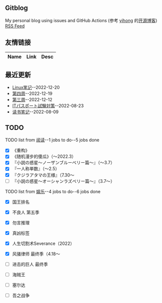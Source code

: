 ## Gitblog
My personal blog using issues and GitHub Actions (参考 [yihong](https://github.com/yihong0618) 的[开源博客](https://github.com/yihong0618/gitblog/issues/177))
[RSS Feed](https://raw.githubusercontent.com/wjianbo/blog-data/main/feed.xml)
## 友情链接
| Name | Link | Desc | 
 | ---- | ---- | ---- |
## 最近更新
- [Linux笔记](https://github.com/wjianbo/blog-data/issues/41)--2022-12-20
- [第四周](https://github.com/wjianbo/blog-data/issues/40)--2022-12-19
- [第三周](https://github.com/wjianbo/blog-data/issues/39)--2022-12-12
- [ITパスポート試験対策](https://github.com/wjianbo/blog-data/issues/21)--2022-08-23
- [读书笔记](https://github.com/wjianbo/blog-data/issues/18)--2022-08-09
## TODO
TODO list from [阅读](https://github.com/wjianbo/blog-data/issues/5)--1 jobs to do--5 jobs done
- [x] 《重构》
- [x] 《随机漫步的傻瓜》（～2022.3）
- [x] 『小説の惑星〜ノーザンブルーベリー篇～』（～3.7）
- [x] 『一人称単数』（～2.5）
- [x] 『クジラアタマの王様』（7.30〜
- [ ] 『小説の惑星〜オーシャンラズベリー篇～』（3.7〜）

TODO list from [娱乐](https://github.com/wjianbo/blog-data/issues/2)--4 jobs to do--6 jobs done
- [x] 国王排名
- [x] 不良人 第五季
- [x] 勿言推理
- [x] 真凶标签
- [x] 人生切割术Severance（2022）
- [x] 风骚律师 最终季（4.18～
- [ ] 进击的巨人 最终季
- [ ] 海贼王
- [ ] 塞尔达
- [ ] 吾之战争

